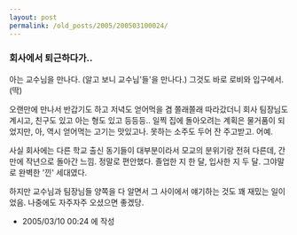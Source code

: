 ```yaml
---
layout: post
permalink: /old_posts/2005/200503100024/
---
```


### 회사에서 퇴근하다가..

아는 교수님을 만나다. (알고 보니 교수님'들'을 만나다.)
그것도 바로 로비와 입구에서. (딱)

오랜만에 만나서 반갑기도 하고 저녁도 얻어먹을 겸 쫄래쫄래 따라갔더니
회사 팀장님도 계시고, 친구도 있고 아는 형도 있고 등등등..
일찍 집에 돌아오려는 계획은 물거품이 되었지만, 아, 역시 얻어먹는 고기는 맛있고나.
못하는 소주도 두어 잔 주고받고. 어예.

사실 회사에는 다른 학교 출신 동기들이 대부분이라서 모교의 분위기랑 전혀 다른데,
간만에 작년으로 돌아간 느낌. 정말로 편안했다.
졸업한 지 한 달, 입사한 지 두 달. 그야말로 완벽한 '낀' 세대였다.

하지만 교수님과 팀장님들 양쪽을 다 알면서 그 사이에서 얘기하는 것도 꽤 재밌는 일이었음.
나중에도 자주자주 오셨으면 좋겠당.






- 2005/03/10 00:24 에 작성